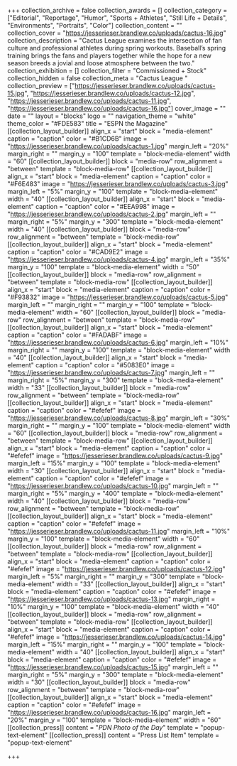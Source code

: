 +++
collection_archive = false
collection_awards = []
collection_category = ["Editorial", "Reportage", "Humor", "Sports + Athletes", "Still Life + Details", "Environments", "Portraits", "Color"]
collection_content = ""
collection_cover = "https://jesserieser.brandlew.co/uploads/cactus-16.jpg"
collection_description = "Cactus League examines the intersection of fan culture and professional athletes during spring workouts. Baseball’s spring training brings the fans and players together while the hope for a new season breeds a jovial and loose atmosphere between the two."
collection_exhibition = []
collection_filter = "Commissioned + Stock"
collection_hidden = false
collection_meta = "Cactus League "
collection_preview = ["https://jesserieser.brandlew.co/uploads/cactus-15.jpg", "https://jesserieser.brandlew.co/uploads/cactus-12.jpg", "https://jesserieser.brandlew.co/uploads/cactus-11.jpg", "https://jesserieser.brandlew.co/uploads/cactus-16.jpg"]
cover_image = ""
date = ""
layout = "blocks"
logo = ""
navigation_theme = "white"
theme_color = "#FDE583"
title = "ESPN the Magazine"
[[collection_layout_builder]]
align_x = "start"
block = "media-element"
caption = "caption"
color = "#B1CD6B"
image = "https://jesserieser.brandlew.co/uploads/cactus-1.jpg"
margin_left = "20%"
margin_right = ""
margin_y = "100"
template = "block-media-element"
width = "60"
[[collection_layout_builder]]
block = "media-row"
row_alignment = "between"
template = "block-media-row"
[[collection_layout_builder]]
align_x = "start"
block = "media-element"
caption = "caption"
color = "#F6E483"
image = "https://jesserieser.brandlew.co/uploads/cactus-3.jpg"
margin_left = "5%"
margin_y = "100"
template = "block-media-element"
width = "40"
[[collection_layout_builder]]
align_x = "start"
block = "media-element"
caption = "caption"
color = "#EEA998"
image = "https://jesserieser.brandlew.co/uploads/cactus-2.jpg"
margin_left = ""
margin_right = "5%"
margin_y = "300"
template = "block-media-element"
width = "40"
[[collection_layout_builder]]
block = "media-row"
row_alignment = "between"
template = "block-media-row"
[[collection_layout_builder]]
align_x = "start"
block = "media-element"
caption = "caption"
color = "#CAD9E2"
image = "https://jesserieser.brandlew.co/uploads/cactus-4.jpg"
margin_left = "35%"
margin_y = "100"
template = "block-media-element"
width = "50"
[[collection_layout_builder]]
block = "media-row"
row_alignment = "between"
template = "block-media-row"
[[collection_layout_builder]]
align_x = "start"
block = "media-element"
caption = "caption"
color = "#F93832"
image = "https://jesserieser.brandlew.co/uploads/cactus-5.jpg"
margin_left = ""
margin_right = ""
margin_y = "100"
template = "block-media-element"
width = "60"
[[collection_layout_builder]]
block = "media-row"
row_alignment = "between"
template = "block-media-row"
[[collection_layout_builder]]
align_x = "start"
block = "media-element"
caption = "caption"
color = "#FADABF"
image = "https://jesserieser.brandlew.co/uploads/cactus-6.jpg"
margin_left = "10%"
margin_right = ""
margin_y = "100"
template = "block-media-element"
width = "40"
[[collection_layout_builder]]
align_x = "start"
block = "media-element"
caption = "caption"
color = "#5083E0"
image = "https://jesserieser.brandlew.co/uploads/cactus-7.jpg"
margin_left = ""
margin_right = "5%"
margin_y = "300"
template = "block-media-element"
width = "33"
[[collection_layout_builder]]
block = "media-row"
row_alignment = "between"
template = "block-media-row"
[[collection_layout_builder]]
align_x = "start"
block = "media-element"
caption = "caption"
color = "#efefef"
image = "https://jesserieser.brandlew.co/uploads/cactus-8.jpg"
margin_left = "30%"
margin_right = ""
margin_y = "100"
template = "block-media-element"
width = "60"
[[collection_layout_builder]]
block = "media-row"
row_alignment = "between"
template = "block-media-row"
[[collection_layout_builder]]
align_x = "start"
block = "media-element"
caption = "caption"
color = "#efefef"
image = "https://jesserieser.brandlew.co/uploads/cactus-9.jpg"
margin_left = "15%"
margin_y = "100"
template = "block-media-element"
width = "30"
[[collection_layout_builder]]
align_x = "start"
block = "media-element"
caption = "caption"
color = "#efefef"
image = "https://jesserieser.brandlew.co/uploads/cactus-10.jpg"
margin_left = ""
margin_right = "5%"
margin_y = "400"
template = "block-media-element"
width = "40"
[[collection_layout_builder]]
block = "media-row"
row_alignment = "between"
template = "block-media-row"
[[collection_layout_builder]]
align_x = "start"
block = "media-element"
caption = "caption"
color = "#efefef"
image = "https://jesserieser.brandlew.co/uploads/cactus-11.jpg"
margin_left = "10%"
margin_y = "100"
template = "block-media-element"
width = "60"
[[collection_layout_builder]]
block = "media-row"
row_alignment = "between"
template = "block-media-row"
[[collection_layout_builder]]
align_x = "start"
block = "media-element"
caption = "caption"
color = "#efefef"
image = "https://jesserieser.brandlew.co/uploads/cactus-12.jpg"
margin_left = "5%"
margin_right = ""
margin_y = "300"
template = "block-media-element"
width = "33"
[[collection_layout_builder]]
align_x = "start"
block = "media-element"
caption = "caption"
color = "#efefef"
image = "https://jesserieser.brandlew.co/uploads/cactus-13.jpg"
margin_right = "10%"
margin_y = "100"
template = "block-media-element"
width = "40"
[[collection_layout_builder]]
block = "media-row"
row_alignment = "between"
template = "block-media-row"
[[collection_layout_builder]]
align_x = "start"
block = "media-element"
caption = "caption"
color = "#efefef"
image = "https://jesserieser.brandlew.co/uploads/cactus-14.jpg"
margin_left = "15%"
margin_right = ""
margin_y = "100"
template = "block-media-element"
width = "40"
[[collection_layout_builder]]
align_x = "start"
block = "media-element"
caption = "caption"
color = "#efefef"
image = "https://jesserieser.brandlew.co/uploads/cactus-15.jpg"
margin_left = ""
margin_right = "5%"
margin_y = "300"
template = "block-media-element"
width = "30"
[[collection_layout_builder]]
block = "media-row"
row_alignment = "between"
template = "block-media-row"
[[collection_layout_builder]]
align_x = "start"
block = "media-element"
caption = "caption"
color = "#efefef"
image = "https://jesserieser.brandlew.co/uploads/cactus-16.jpg"
margin_left = "20%"
margin_y = "100"
template = "block-media-element"
width = "60"
[[collection_press]]
content = "_PDN Photo of the Day_"
template = "popup-text-element"
[[collection_press]]
content = "Press List Item"
template = "popup-text-element"

+++
